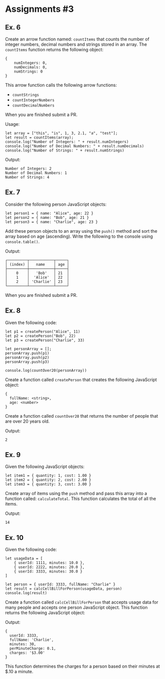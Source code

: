 # Assignments #3

## Ex. 6
Create an arrow function named: `countItems` that counts the number of integer numbers, decimal numbers and strings stored in an array.  The `countItems` function returns the following object:

```
{
    numIntegers: 0,
    numDecimals: 0, 
    numStrings: 0
}
```

This arrow function calls the following arrow functions:
  - `countStrings`
  - `countIntegerNumbers`
  - `countDecimalNumbers`

When you are finished submit a PR.

Usage:
```
let array = ["this", "is", 1, 3, 2.1, "a", "test"];
let result = countItems(array);
console.log("Number of Integers: " + result.numIntegers)
console.log("Number of Decimal Numbers: " + result.numDecimals)
console.log("Number of Strings: " + result.numStrings)
```

Output:
```
Number of Integers: 2
Number of Decimal Numbers: 1
Number of Strings: 4 
```

## Ex. 7
Consider the following person JavaScript objects:
```
let person1 = { name: "Alice", age: 22 }
let person2 = { name: "Bob", age: 21 }
let person3 = { name: "Charlie", age: 23 }
```

Add these person objects to an array using the `push()` method and sort the array based on age (ascending).  Write the following to the console using `console.table()`.

Output:
```
┌─────────┬───────────┬─────┐
│ (index) │   name    │ age │
├─────────┼───────────┼─────┤
│    0    │   'Bob'   │ 21  │
│    1    │  'Alice'  │ 22  │
│    2    │ 'Charlie' │ 23  │
└─────────┴───────────┴─────┘
```

When you are finished submit a PR.

## Ex. 8
Given the following code:

```
let p1 = createPerson("Alice", 11)
let p2 = createPerson("Bob", 22)
let p3 = createPerson("Charlie", 33)

let personArray = [];
personArray.push(p1)
personArray.push(p2)
personArray.push(p3)

console.log(countOver20(personArray))
```

Create a function called `createPerson` that creates the following JavaScript object:

```
{
  fullName: <string>,
  age: <number>
}
```

Create a function called `countOver20` that returns the number of people that are over 20 years old.

Output:
```
2
```

## Ex. 9
Given the following JavaScript objects:

```
let item1 = { quantity: 1, cost: 1.00 }
let item2 = { quantity: 2, cost: 2.00 }
let item3 = { quantity: 3, cost: 3.00 }
```

Create array of items using the `push` method and pass this array into a function called: `calculateTotal`.  This function calculates the total of all the items.

Output:
```
14
```

## Ex. 10
Given the following code:

```
let usageData = [
    { userId: 1111, minutes: 10.0 },
    { userId: 2222, minutes: 20.0 },
    { userId: 3333, minutes: 30.0 }
]

let person = { userId: 3333, fullName: "Charlie" }
let result = calcCellBillForPerson(usageData, person)
console.log(result)
```

Create a function called `calcCellBillForPerson` that accepts usage data for many people and accepts one person JavaScript object.  This function returns the following JavaScript object:

Output:
```
{
  userId: 3333,
  fullName: 'Charlie',
  minutes: 30,
  perMinuteCharge: 0.1,
  charges: '$3.00'
}
```

This function determines the charges for a person based on their minutes at $.10 a minute.
